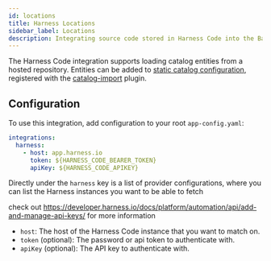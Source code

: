```yaml
---
id: locations
title: Harness Locations
sidebar_label: Locations
description: Integrating source code stored in Harness Code into the Backstage catalog
---
```


The Harness Code integration supports loading catalog entities from a hosted repository. Entities can be added to
[static catalog configuration](../../features/software-catalog/configuration.md),
registered with the
[catalog-import](https://github.com/backstage/backstage/tree/master/plugins/catalog-import)
plugin.

## Configuration

To use this integration, add configuration to your root `app-config.yaml`:

```yaml
integrations:
  harness:
    - host: app.harness.io
      token: ${HARNESS_CODE_BEARER_TOKEN}
      apiKey: ${HARNESS_CODE_APIKEY}
```

Directly under the `harness` key is a list of provider configurations, where you
can list the Harness instances you want to be able to fetch

check out https://developer.harness.io/docs/platform/automation/api/add-and-manage-api-keys/ for more information

- `host`: The host of the Harness Code instance that you want to match on.
- `token` (optional): The password or api token to authenticate with.
- `apiKey` (optional): The API key to authenticate with.
